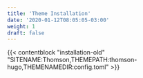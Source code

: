 ```yaml
---
title: 'Theme Installation'
date: '2020-01-12T08:05:05-03:00'
weight: 1
draft: false
---
```


{{< contentblock "installation-old" "SITENAME:Thomson,THEMEPATH:thomson-hugo,THEMENAMEDIR:config.toml" >}}
